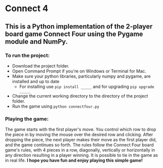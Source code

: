 # Connect 4
## This is a Python implementation of the 2-player board game Connect Four using the Pygame module and NumPy. 
### To run the project:
  * Download the project folder.
  * Open Command Prompt if you're on Windows or Terminal for Mac.
  * Make sure your python libraries, particularly numpy and pygame, are installed and up to date
      - For installing use `pip install _____` and for upgrading `pip upgrade _____`
  * Change the current working directory to the directory of the project folder.
  * Run the game using `python connectfour.py`
### Playing the game:
The game starts with the first player's move. You control which row to drop the piece in by moving the mouse over the desired row and clicking. After dropping the piece, the next player makes their move as the first player did, and the game continues so forth. The rules follow the Connect Four board game's rules, with 4 pieces in a row, diagonally, vertically or horizontally in any direction resulting in a player winning. It is possible to tie in the game as in real life. **I hope you have fun and enjoy playing this simple game!**
